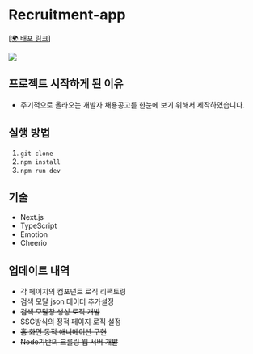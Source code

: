 # Recruitment-app
<a target='_blank' href='https://recruitment-dev.vercel.app/' width='400px'>[🌍 배포 링크]</a>

<img src='https://github.com/reignkk1/recruitment-app/assets/87847136/349fcc65-043e-4a39-ad44-3f581f5ca756'/>



## 프로젝트 시작하게 된 이유

- 주기적으로 올라오는 개발자 채용공고를 한눈에 보기 위해서 제작하였습니다.

## 실행 방법

1. `git clone`
2. `npm install`
3. `npm run dev`


## 기술

- Next.js
- TypeScript
- Emotion
- Cheerio

## 업데이트 내역



- 각 페이지의 컴포넌트 로직 리팩토링
- 검색 모달 json 데이터 추가설정
- <del>검색 모달창 생성 로직 개발</del>
- <del>SSG방식의 정적 페이지 로직 설정</del>
- <del>홈 화면 동적 애니메이션 구현</del>
- <del>Node기반의 크롤링 웹 서버 개발</del>
